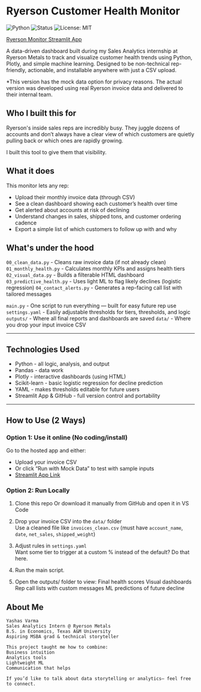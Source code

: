 # Ryerson Customer Health Monitor

![Python](https://img.shields.io/badge/Python-3.9-blue)
![Status](https://img.shields.io/badge/status-active-brightgreen)
![License: MIT](https://img.shields.io/badge/License-MIT-blue)

[Ryerson Monitor Streamlit App](https://ryersonhealthmonitor.streamlit.app/)

A data-driven dashboard built during my Sales Analytics internship at Ryerson Metals to track and visualize customer health trends using Python, Plotly, and simple machine learning. Designed to be non-technical rep-friendly, actionable, and installable anywhere with just a CSV upload.

*This version has the mock data option for privacy reasons. The actual version was developed using real Ryerson invoice data and delivered to their internal team.

## Who I built this for

Ryerson's inside sales reps are incredibly busy. They juggle dozens of accounts and don’t always have a clear view of which customers are quietly pulling back or which ones are rapidly growing.

I built this tool to give them that visibility.


## What it does

This monitor lets any rep:
- Upload their monthly invoice data (through CSV)
- See a clean dashboard showing each customer’s health over time
- Get alerted about accounts at risk of declining
- Understand changes in sales, shipped tons, and customer ordering cadence
- Export a simple list of which customers to follow up with and why


## What's under the hood

`00_clean_data.py` - Cleans raw invoice data (if not already clean) 
`01_monthly_health.py` - Calculates monthly KPIs and assigns health tiers 
`02_visual_data.py` - Builds a filterable HTML dashboard
`03_predictive_health.py` - Uses light ML to flag likely declines (logistic regression) 
`04_contact_alerts.py` - Generates a rep-facing call list with tailored messages 

`main.py` - One script to run everything — built for easy future rep use 
`settings.yaml` - Easily adjustable thresholds for tiers, thresholds, and logic 
`outputs/` - Where all final reports and dashboards are saved 
`data/` - Where you drop your input invoice CSV 

---

## Technologies Used

- Python - all logic, analysis, and output
- Pandas - data work
- Plotly - interactive dashboards (using HTML)
- Scikit-learn - basic logistic regression for decline prediction
- YAML - makes thresholds editable for future users
- Streamlit App & GitHub - full version control and portability

---

## How to Use (2 Ways)

### Option 1: Use it online (No coding/install)  
Go to the hosted app and either:

- Upload your invoice CSV  
- Or click “Run with Mock Data” to test with sample inputs
- [Streamlit App Link](https://ryersonhealthmonitor.streamlit.app/)

### Option 2: Run Locally

1. Clone this repo
   Or download it manually from GitHub and open it in VS Code

2. Drop your invoice CSV into the `data/` folder  
   Use a cleaned file like `invoices_clean.csv` (must have `account_name`, `date`, `net_sales`, `shipped_weight`)

3. Adjust rules in `settings.yaml`  
   Want some tier to trigger at a custom % instead of the default? Do that here.

4. Run the main script.

5. Open the outputs/ folder to view:
    Final health scores
    Visual dashboards
    Rep call lists with custom messages
    ML predictions of future decline

## About Me
    Yashas Varma
    Sales Analytics Intern @ Ryerson Metals
    B.S. in Economics, Texas A&M University
    Aspiring MSBA grad & technical storyteller

    This project taught me how to combine:
    Business intuition
    Analytics tools
    Lightweight ML
    Communication that helps

    If you’d like to talk about data storytelling or analytics— feel free to connect.
